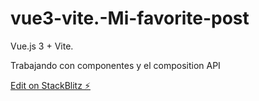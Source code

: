 # vue3-vite.-Mi-favorite-post

Vue.js 3 + Vite.

Trabajando con componentes y el composition API

[Edit on StackBlitz ⚡️](https://stackblitz.com/edit/vitejs-vite-5awzxu)
